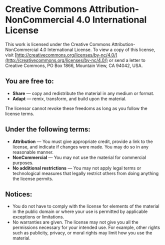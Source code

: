 # Creative Commons Attribution-NonCommercial 4.0 International License

This work is licensed under the Creative Commons Attribution-NonCommercial 4.0 International License. To view a copy of this license, visit [http://creativecommons.org/licenses/by-nc/4.0/](http://creativecommons.org/licenses/by-nc/4.0/) or send a letter to Creative Commons, PO Box 1866, Mountain View, CA 94042, USA.

## You are free to:
- **Share** — copy and redistribute the material in any medium or format.
- **Adapt** — remix, transform, and build upon the material.

The licensor cannot revoke these freedoms as long as you follow the license terms.

## Under the following terms:
- **Attribution** — You must give appropriate credit, provide a link to the license, and indicate if changes were made. You may do so in any reasonable manner.
- **NonCommercial** — You may not use the material for commercial purposes.
- **No additional restrictions** — You may not apply legal terms or technological measures that legally restrict others from doing anything the license permits.

## Notices:
- You do not have to comply with the license for elements of the material in the public domain or where your use is permitted by applicable exceptions or limitations.
- No warranties are given. The license may not give you all the permissions necessary for your intended use. For example, other rights such as publicity, privacy, or moral rights may limit how you use the material.
